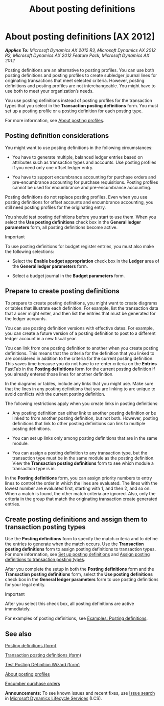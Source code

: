﻿---
title: About posting definitions
TOCTitle: About posting definitions
ms:assetid: a4f2e83d-2b87-40ec-b80a-522b953d424e
ms:mtpsurl: https://technet.microsoft.com/en-us/library/Hh242680(v=AX.60)
ms:contentKeyID: 36058863
ms.date: 04/18/2014
mtps_version: v=AX.60
f1_keywords:
- posting definition
- posting definitions
- enable budget appropriations
- transaction posting defintions
- posting profiles
---

# About posting definitions [AX 2012]


_**Applies To:** Microsoft Dynamics AX 2012 R3, Microsoft Dynamics AX 2012 R2, Microsoft Dynamics AX 2012 Feature Pack, Microsoft Dynamics AX 2012_

Posting definitions are an alternative to posting profiles. You can use both posting definitions and posting profiles to create subledger journal lines for originating transactions that meet selected criteria. However, posting definitions and posting profiles are not interchangeable. You might have to use both to meet your organization’s needs.

You use posting definitions instead of posting profiles for the transaction types that you select in the **Transaction posting definitions** form. You must set up a posting profile or a posting definition for each posting type.

For more information, see [About posting profiles](about-posting-profiles.md).

## Posting definition considerations

You might want to use posting definitions in the following circumstances:

  - You have to generate multiple, balanced ledger entries based on attributes such as transaction types and accounts. Use posting profiles if you need only one offset ledger entry.

  - You have to support encumbrance accounting for purchase orders and pre-encumbrance accounting for purchase requisitions. Posting profiles cannot be used for encumbrance and pre-encumbrance accounting.

Posting definitions do not replace posting profiles. Even when you use posting definitions for offset accounts and encumbrance accounting, you still need posting profiles for the originating entry.

You should test posting definitions before you start to use them. When you select the **Use posting definitions** check box in the **General ledger parameters** form, all posting definitions become active.


> [!IMPORTANT]
> <P>To use posting definitions for budget register entries, you must also make the following selections:</P>
> <UL>
> <LI>
> <P>Select the <STRONG>Enable budget appropriation</STRONG> check box in the <STRONG>Ledger</STRONG> area of the <STRONG>General ledger parameters</STRONG> form.</P>
> <LI>
> <P>Select a budget journal in the <STRONG>Budget parameters</STRONG> form.</P></LI></UL>



## Prepare to create posting definitions

To prepare to create posting definitions, you might want to create diagrams or tables that illustrate each definition. For example, list the transaction data that a user might enter, and then list the entries that must be generated for the ledger accounts.

You can use posting definition versions with effective dates. For example, you can create a future version of a posting definition to post to a different ledger account in a new fiscal year.

You can link from one posting definition to another when you create posting definitions. This means that the criteria for the definition that you linked to are considered in addition to the criteria for the current posting definition. This saves time because you do not have to re-enter criteria on the **Entries** FastTab in the **Posting definitions** form for the current posting definition if you already entered those lines for another definition.

In the diagrams or tables, include any links that you might use. Make sure that the lines in any posting definitions that you are linking to are unique to avoid conflicts with the current posting definition.

The following restrictions apply when you create links in posting definitions:

  - Any posting definition can either link to another posting definition or be linked to from another posting definition, but not both. However, posting definitions that link to other posting definitions can link to multiple posting definitions.

  - You can set up links only among posting definitions that are in the same module.

  - You can assign a posting definition to any transaction type, but the transaction type must be in the same module as the posting definition. View the **Transaction posting definitions** form to see which module a transaction type is in.

In the **Posting definitions** form, you can assign priority numbers to entry lines to control the order in which the lines are evaluated. The lines with the lowest number are evaluated first, starting with 1, and then 2, and so on. When a match is found, the other match criteria are ignored. Also, only the criteria in the group that match the originating transaction create generated entries.

## Create posting definitions and assign them to transaction posting types

Use the **Posting definitions** form to specify the match criteria and to define the entries to generate when the match occurs. Use the **Transaction posting definitions** form to assign posting definitions to transaction types. For more information, see [Set up posting definitions](set-up-posting-definitions.md) and [Assign posting definitions to transaction posting types](assign-posting-definitions-to-transaction-posting-types.md).

After you complete the setup in both the **Posting definitions** form and the **Transaction posting definitions** form, select the **Use posting definitions** check box in the **General ledger parameters** form to use posting definitions for your legal entity.


> [!IMPORTANT]
> <P>After you select this check box, all posting definitions are active immediately.</P>



For examples of posting definitions, see [Examples: Posting definitions](examples-posting-definitions.md).

## See also

[Posting definitions (form)](https://technet.microsoft.com/en-us/library/hh227607\(v=ax.60\))

[Transaction posting definitions (form)](https://technet.microsoft.com/en-us/library/hh242550\(v=ax.60\))

[Test Posting Definition Wizard (form)](https://technet.microsoft.com/en-us/library/hh227669\(v=ax.60\))

[About posting profiles](about-posting-profiles.md)

[Encumber purchase orders](encumber-purchase-orders.md)

  
**Announcements:** To see known issues and recent fixes, use [Issue search](http://go.microsoft.com/fwlink/?linkid=389258) in [Microsoft Dynamics Lifecycle Services](http://go.microsoft.com/fwlink/?linkid=306505) (LCS).

